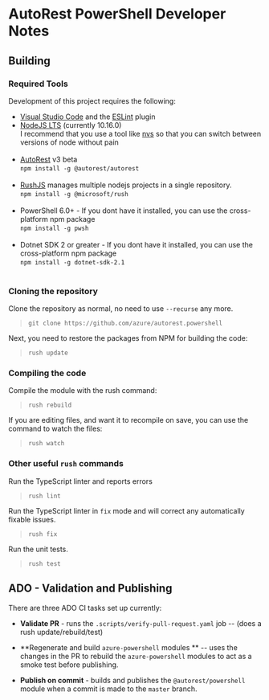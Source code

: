 # AutoRest PowerShell Developer Notes

## Building

### Required Tools

Development of this project requires the following:

- [Visual Studio Code](https://code.visualstudio.com/) and the [ESLint](https://marketplace.visualstudio.com/items?itemName=dbaeumer.vscode-eslint) plugin
- [NodeJS LTS](https://nodejs.org) (currently 10.16.0) <br> I recommend that you use a tool like [nvs](https://github.com/jasongin/nvs) so that you can switch between versions of node without pain <br>&nbsp;
- [AutoRest](https://aka.ms/autorest) v3 beta <br> `npm install -g @autorest/autorest ` <br>&nbsp;
- [RushJS](https://rushjs.io/) manages multiple nodejs projects in a single repository. <br> `npm install -g @microsoft/rush` <br>&nbsp;
- PowerShell 6.0+ - If you dont have it installed, you can use the cross-platform npm package <br> `npm install -g pwsh` <br>&nbsp;
- Dotnet SDK 2 or greater - If you dont have it installed, you can use the cross-platform npm package <br> `npm install -g dotnet-sdk-2.1 ` <br>&nbsp;

### Cloning the repository

Clone the repository as normal, no need to use `--recurse` any more.

> `git clone https://github.com/azure/autorest.powershell` 

Next, you need to restore the packages from NPM for building the code:

> `rush update` 


### Compiling the code 

Compile the module with the rush command:

> `rush rebuild`

If you are editing files, and want it to recompile on save, you can use 
the command to watch the files:

> `rush watch`

### Other useful `rush` commands

Run the TypeScript linter and reports errors
> `rush lint` 

Run the TypeScript linter in `fix` mode and will correct any automatically fixable issues.
> `rush fix`

Run the unit tests.
> `rush test`


## ADO - Validation and Publishing

There are three ADO CI tasks set up currently:
- **Validate PR** - runs the `.scripts/verify-pull-request.yaml` job -- (does a rush update/rebuild/test)

- **Regenerate and build `azure-powershell` modules ** -- uses the changes in the PR to rebuild the `azure-powershell` modules to act as a smoke test before publishing.

- **Publish on commit** - builds and publishes the `@autorest/powershell` module when a commit is made to the `master` branch.

